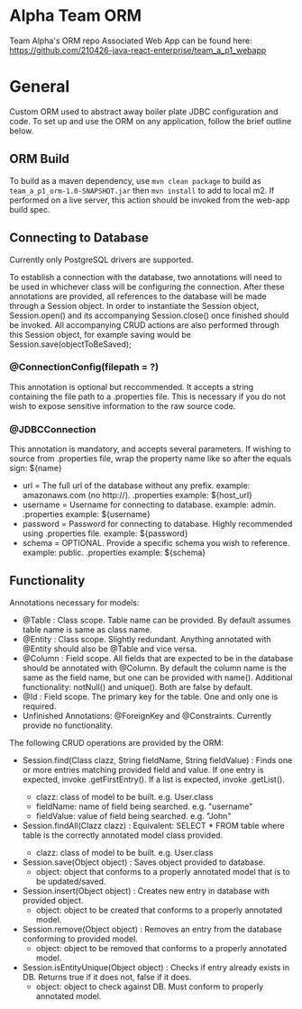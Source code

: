 # Alpha Team ORM
Team Alpha's ORM repo
Associated Web App can be found here: https://github.com/210426-java-react-enterprise/team_a_p1_webapp

# General
Custom ORM used to abstract away boiler plate JDBC configuration and code. To set up and use the ORM on any application, follow the brief outline below.

## ORM Build
To build as a maven dependency, use `mvn clean package` to build as `team_a_p1_orm-1.0-SNAPSHOT.jar` then `mvn install` to add to local m2. If performed on a live server, this action should be invoked from the web-app build spec.

## Connecting to Database
Currently only PostgreSQL drivers are supported.

To establish a connection with the database, two annotations will need to be used in whichever class will be configuring the connection. After these annotations are provided, all references to the database will be made through a Session object. In order to instantiate the Session object, Session.open() and its accompanying Session.close() once finished should be invoked. All accompanying CRUD actions are also performed through this Session object, for example saving would be Session.save(objectToBeSaved);

### @ConnectionConfig(filepath = ?)

This annotation is optional but reccommended. It accepts a string containing the file path to a .properties file. This is necessary if you do not wish to expose sensitive information to the raw source code. 

### @JDBCConnection

This annotation is mandatory, and accepts several parameters. If wishing to source from .properties file, wrap the property name like so after the equals sign: ${name}
 * url = The full url of the database without any prefix. example: amazonaws.com (no http://). .properties example:  ${host_url}
 * username = Username for connecting to database. example: admin. .properties example: ${username}
 * password = Password for connecting to database. Highly recommended using .properties file. example: ${password}
 * schema = OPTIONAL. Provide a specific schema you wish to reference. example: public. .properties example: ${schema}

## Functionality
Annotations necessary for models:
 * @Table : Class scope. Table name can be provided. By default assumes table name is same as class name.
 * @Entity : Class scope. Slightly redundant. Anything annotated with @Entity should also be @Table and vice versa.
 * @Column : Field scope. All fields that are expected to be in the database should be annotated with @Column. By default the column name is the same as the field name, but one can be provided with name(). Additional functionality: notNull() and unique(). Both are false by default.
 * @Id : Field scope. The primary key for the table. One and only one is required.
 * Unfinished Annotations: @ForeignKey and @Constraints. Currently provide no functionality.

The following CRUD operations are provided by the ORM:
 * Session.find(Class<T> clazz, String fieldName, String fieldValue) : Finds one or more entries matching provided field and value. If one entry is expected, invoke .getFirstEntry(). If a list is expected, invoke .getList(). 
   - clazz: class of model to be built. e.g. User.class
   - fieldName: name of field being searched. e.g. "username"
   - fieldValue: value of field being searched. e.g. "John"
 * Session.findAll(Clazz<T> clazz) : Equivalent: SELECT * FROM table where table is the correctly annotated model class provided.
   - clazz: class of model to be built. e.g. User.class
 * Session.save(Object object) : Saves object provided to database.
   - object: object that conforms to a properly annotated model that is to be updated/saved.
 * Session.insert(Object object) : Creates new entry in database with provided object.
   - object: object to be created that conforms to a properly annotated model.
 * Session.remove(Object object) : Removes an entry from the database conforming to provided model.
   - object: object to be removed that conforms to a properly annotated model.
 * Session.isEntityUnique(Object object) : Checks if entry already exists in DB. Returns true if it does not, false if it does.
   - object: object to check against DB. Must conform to properly annotated model.
  
